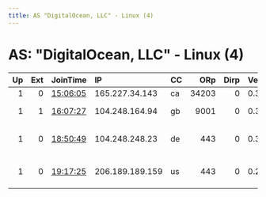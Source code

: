 ```yaml
---
title: AS "DigitalOcean, LLC" - Linux (4)
---
```


# AS: "DigitalOcean, LLC" - Linux (4)

|   Up |   Ext | JoinTime                                                                                            | IP              | CC   |   ORp |   Dirp | Version   | Contact                     | Nickname      |   eFamMembers |
|-----:|------:|:----------------------------------------------------------------------------------------------------|:----------------|:-----|------:|-------:|:----------|:----------------------------|:--------------|--------------:|
|    1 |     0 | [15:06:05](https://metrics.torproject.org/rs.html#details/4841684DE7A8912042011708812DF12026C50DAA) | 165.227.34.143  | ca   | 34203 |      0 | 0.3.4.9   | None                        | Unnamed       |             1 |
|    1 |     1 | [16:07:27](https://metrics.torproject.org/rs.html#details/810FAB0564EE4BFA32D78F94B6E35739A51E5814) | 104.248.164.94  | gb   |  9001 |      0 | 0.3.4.9   | strycorprelay at gmail^co   | strycorprelay |             1 |
|    1 |     0 | [18:50:49](https://metrics.torproject.org/rs.html#details/C7203B1023E344CA5868A9A115F85460DB6B5544) | 104.248.248.23  | de   |   443 |      0 | 0.3.4.9   | leech1996 at jeori dot ga   | maproom1      |             1 |
|    1 |     0 | [19:17:25](https://metrics.torproject.org/rs.html#details/F875D5881B3D534273A1BB6F8E5CBDCAB6782765) | 206.189.189.159 | us   |   443 |      0 | 0.2.9.16  | Andres Flores &lt;andresfm9 | andresflores  |             1 |
